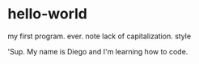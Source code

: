 # hello-world
my first program. ever. note lack of capitalization. style

'Sup. My name is Diego and I'm learning how to code.
